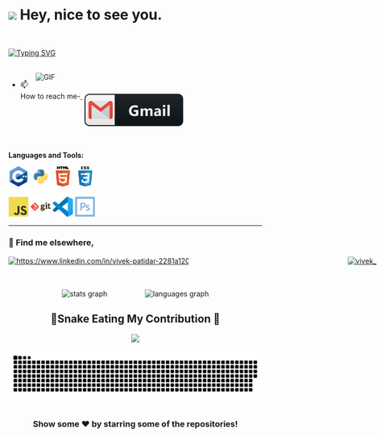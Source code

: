 <h1><img src="https://emojis.slackmojis.com/emojis/images/1531849430/4246/blob-sunglasses.gif?1531849430" width="30"/> Hey, nice to see you.</h1>

<p align="left"> 

<br>
 
 
[![Typing SVG](https://readme-typing-svg.herokuapp.com?font=Architects+Daughter&color=36d2df&size=33&lines=Hey!+I'm+Vivek+patidar.....;AI-ML+Enthusiast;and+Aspiring+Cpp+Programmer;Congratulations+you+found+me;on+github😎)](https://git.io/typing-svg)

<br>

<!-- https://media.giphy.com/media/SWoSkN6DxTszqIKEqv/giphy.gif -->
<!-- <img align="right" height="400" width="500" alt="GIF" src="https://miro.medium.com/max/1360/1*IRGHmiGsa16stedQvIaZfw.gif" /> -->

<img align="right" alt="GIF"  width=450px src="https://media0.giphy.com/media/RbDKaczqWovIugyJmW/200w.webp?cid=ecf05e47henwukev8wk23d6ie3y7gvo3xws6yx3530p0a9ly&rid=200w.webp&ct=g" />

 - 📫 How to reach me-<a href="mailto:vivekpatidar549@gmail.com">
    <img src="https://raw.githubusercontent.com/AbhishekMaira10/AbhishekMaira10/master/Resources/svg/gmail.svg" align="center" color="FFA500" alt="GMAIL" style="vertical-align:top; margin:4px">
  </a>

 
 <br>


**Languages and Tools:**
<br>


<code><img height="40" src="https://raw.githubusercontent.com/devicons/devicon/master/icons/cplusplus/cplusplus-original.svg"></code>
<code><img height="40" src="https://raw.githubusercontent.com/github/explore/80688e429a7d4ef2fca1e82350fe8e3517d3494d/topics/python/python.png"></code>
<code><img height = "40" src = "https://raw.githubusercontent.com/github/explore/80688e429a7d4ef2fca1e82350fe8e3517d3494d/topics/html/html.png"></code>
<code><img height = "40" src = "https://raw.githubusercontent.com/github/explore/80688e429a7d4ef2fca1e82350fe8e3517d3494d/topics/css/css.png"></code><br><br>
<code><img height="40" src="https://raw.githubusercontent.com/devicons/devicon/master/icons/javascript/javascript-original.svg"></code>
<code><img height="40" src="https://raw.githubusercontent.com/github/explore/80688e429a7d4ef2fca1e82350fe8e3517d3494d/topics/git/git.png"></code>
<code><img height="40" src="https://raw.githubusercontent.com/github/explore/80688e429a7d4ef2fca1e82350fe8e3517d3494d/topics/visual-studio-code/visual-studio-code.png"></code>
<code><img height="40" src="https://raw.githubusercontent.com/devicons/devicon/master/icons/photoshop/photoshop-line.svg"></code>


---
### 📢 Find me elsewhere,
<p style="white-space: nowrap;">
   <a href="https://www.linkedin.com/in/vivek-patidar-2281a1209/" target="blank" style="display: inline-block; margin-right: 300px;">
    <img align="center" src="https://raw.githubusercontent.com/rahuldkjain/github-profile-readme-generator/master/src/images/icons/Social/linked-in-alt.svg" alt="https://www.linkedin.com/in/vivek-patidar-2281a1209/" height="30" width="30" />
  </a>&nbsp;&nbsp;&nbsp;

  <a href="https://instagram.com/vivek_patidar__" target="blank" style="display: inline-block; margin-right: 300px;">
    <img align="center" src="https://raw.githubusercontent.com/rahuldkjain/github-profile-readme-generator/master/src/images/icons/Social/instagram.svg" alt="vivek_patidar__" height="30" width="30" />&nbsp;&nbsp;&nbsp;
  </a>
    
  <a href="https://discord.gg/Vivek#8596" target="blank" style="display: inline-block; margin-right: 300px;">
    <img align="center" src="https://raw.githubusercontent.com/rahuldkjain/github-profile-readme-generator/master/src/images/icons/Social/discord.svg" alt="Vivek#8596" height="30" width="30" />&nbsp;&nbsp;&nbsp;
  </a>
  
  <a href="https://www.leetcode.com/vivekpatidar549" target="blank" style="display: inline-block; margin-right: 30px;">
    <img align="center" src="https://raw.githubusercontent.com/rahuldkjain/github-profile-readme-generator/master/src/images/icons/Social/leet-code.svg" alt="vivekpatidar549" height="30" width="30" />&nbsp;&nbsp;&nbsp;
  </a>
  
  <a href="https://auth.geeksforgeeks.org/user/https://auth.geeksforgeeks.org/user/vivekpatidar549/practice" target="blank" style="display: inline-block; margin-right: 10px;">
    <img align="center" src="https://raw.githubusercontent.com/rahuldkjain/github-profile-readme-generator/master/src/images/icons/Social/geeks-for-geeks.svg" alt="https://auth.geeksforgeeks.org/user/vivekpatidar549/practice" height="30" width="30" />&nbsp;&nbsp;&nbsp;
  </a>
 
</p>
<br><br>





<div align="center">
  <img src="https://github-readme-stats.vercel.app/api?username=vivekpatidar549&hide_title=false&hide_rank=false&show_icons=true&include_all_commits=true&count_private=true&disable_animations=false&theme=dracula&locale=en&hide_border=false" height="150" alt="stats graph"  />&nbsp;&nbsp;&nbsp;&nbsp;&nbsp;&nbsp;&nbsp;&nbsp;&nbsp;&nbsp;&nbsp;&nbsp;&nbsp;&nbsp;&nbsp;&nbsp;&nbsp;&nbsp;
  <img src="https://github-readme-stats.vercel.app/api/top-langs?username=vivekpatidar549&locale=en&hide_title=false&layout=compact&card_width=320&langs_count=5&theme=dracula&hide_border=false" height="150" alt="languages graph"  />
</div>



<h2 align="center" >🐍Snake Eating My Contribution 🐍</h2><p align="center">
<img src="https://i.imgur.com/x1KbuCq.gif" width="500">

<a> <img src="https://raw.githubusercontent.com/vivekpatidar549/vivekpatidar549/output/snake.svg" alt="Snake animation" />
</a> 

<h3 align="center" >Show some ❤️ by starring some of the repositories!</h3>

